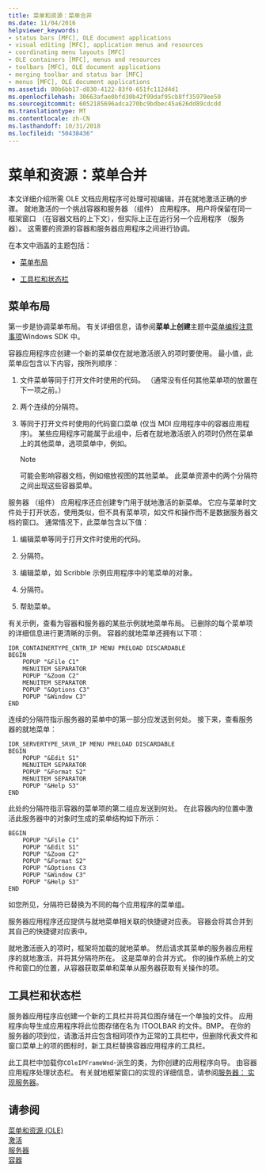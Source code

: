 ```yaml
---
title: 菜单和资源：菜单合并
ms.date: 11/04/2016
helpviewer_keywords:
- status bars [MFC], OLE document applications
- visual editing [MFC], application menus and resources
- coordinating menu layouts [MFC]
- OLE containers [MFC], menus and resources
- toolbars [MFC], OLE document applications
- merging toolbar and status bar [MFC]
- menus [MFC], OLE document applications
ms.assetid: 80b6bb17-d830-4122-83f0-651fc112d4d1
ms.openlocfilehash: 30663afae0bfd30b42f99daf95cb8ff35979ee50
ms.sourcegitcommit: 6052185696adca270bc9bdbec45a626dd89cdcdd
ms.translationtype: MT
ms.contentlocale: zh-CN
ms.lasthandoff: 10/31/2018
ms.locfileid: "50438436"
---
```

# <a name="menus-and-resources-menu-merging"></a>菜单和资源：菜单合并

本文详细介绍所需 OLE 文档应用程序可处理可视编辑，并在就地激活正确的步骤。 就地激活的一个挑战容器和服务器 （组件） 应用程序。 用户将保留在同一框架窗口 （在容器文档的上下文），但实际上正在运行另一个应用程序 （服务器）。 这需要的资源的容器和服务器应用程序之间进行协调。

在本文中涵盖的主题包括：

- [菜单布局](#_core_menu_layouts)

- [工具栏和状态栏](#_core_toolbars_and_status_bars)

##  <a name="_core_menu_layouts"></a> 菜单布局

第一步是协调菜单布局。 有关详细信息，请参阅**菜单上创建**主题中[菜单编程注意事项](https://msdn.microsoft.com/library/ms647557.aspx)Windows SDK 中。

容器应用程序应创建一个新的菜单仅在就地激活嵌入的项时要使用。 最小值，此菜单应包含以下内容，按所列顺序：

1. 文件菜单等同于打开文件时使用的代码。 （通常没有任何其他菜单项的放置在下一项之前。）

1. 两个连续的分隔符。

1. 等同于打开文件时使用的代码窗口菜单 (仅当 MDI 应用程序中的容器应用程序)。 某些应用程序可能属于此组中，后者在就地激活嵌入的项时仍然在菜单上的其他菜单，选项菜单中，例如。

    > [!NOTE]
    >  可能会影响容器文档，例如缩放视图的其他菜单。 此菜单资源中的两个分隔符之间出现这些容器菜单。

服务器 （组件） 应用程序还应创建专门用于就地激活的新菜单。 它应与菜单时文件处于打开状态，使用类似，但不具有菜单项，如文件和操作而不是数据服务器文档的窗口。 通常情况下，此菜单包含以下值：

1. 编辑菜单等同于打开文件时使用的代码。

1. 分隔符。

1. 编辑菜单，如 Scribble 示例应用程序中的笔菜单的对象。

1. 分隔符。

1. 帮助菜单。

有关示例，查看为容器和服务器的某些示例就地菜单布局。 已删除的每个菜单项的详细信息进行更清晰的示例。 容器的就地菜单还拥有以下项：

```
IDR_CONTAINERTYPE_CNTR_IP MENU PRELOAD DISCARDABLE
BEGIN
    POPUP "&File C1"
    MENUITEM SEPARATOR
    POPUP "&Zoom C2"
    MENUITEM SEPARATOR
    POPUP "&Options C3"
    POPUP "&Window C3"
END
```

连续的分隔符指示服务器的菜单中的第一部分应发送到何处。 接下来，查看服务器的就地菜单：

```
IDR_SERVERTYPE_SRVR_IP MENU PRELOAD DISCARDABLE
BEGIN
    POPUP "&Edit S1"
    MENUITEM SEPARATOR
    POPUP "&Format S2"
    MENUITEM SEPARATOR
    POPUP "&Help S3"
END
```

此处的分隔符指示容器的菜单项的第二组应发送到何处。 在此容器内的位置中激活此服务器中的对象时生成的菜单结构如下所示：

```
BEGIN
    POPUP "&File C1"
    POPUP "&Edit S1"
    POPUP "&Zoom C2"
    POPUP "&Format S2"
    POPUP "&Options C3
    POPUP "&Window C3"
    POPUP "&Help S3"
END
```

如您所见，分隔符已替换为不同的每个应用程序的菜单组。

服务器应用程序还应提供与就地菜单相关联的快捷键对应表。 容器会将其合并到其自己的快捷键对应表中。

就地激活嵌入的项时，框架将加载的就地菜单。 然后请求其菜单的服务器应用程序的就地激活，并将其分隔符所在。 这是菜单的合并方式。 你的操作系统上的文件和窗口的位置，从容器获取菜单和菜单从服务器获取有关操作的项。

##  <a name="_core_toolbars_and_status_bars"></a> 工具栏和状态栏

服务器应用程序应创建一个新的工具栏并将其位图存储在一个单独的文件。 应用程序向导生成应用程序将此位图存储在名为 ITOOLBAR 的文件。BMP。 在你的服务器的项到位，请激活并应包含相同项作为正常的工具栏中，但删除代表文件和窗口菜单上的项的图标时，新工具栏替换容器应用程序的工具栏。

此工具栏中加载你`COleIPFrameWnd`-派生的类，为你创建的应用程序向导。 由容器应用程序处理状态栏。 有关就地框架窗口的实现的详细信息，请参阅[服务器： 实现服务器](../mfc/servers-implementing-a-server.md)。

## <a name="see-also"></a>请参阅

[菜单和资源 (OLE)](../mfc/menus-and-resources-ole.md)<br/>
[激活](../mfc/activation-cpp.md)<br/>
[服务器](../mfc/servers.md)<br/>
[容器](../mfc/containers.md)

